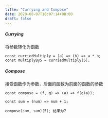 ```yaml
---
title: "Currying and Compose"
date: 2020-08-07T18:07:14+08:00
draft: false
---
```


##### Currying
将参数转化为函数
```
const curriedMultiply = (a) => (b) => a * b;
const multiplyBy5 = curriedMultiply(5);
```

##### Compose
接受函数作为参数，后面的函数为前面的函数的参数

```
const compose = (f, g) => (a) => f(g(a));

const sum = (num) => num + 1;

compose(sum, sum)(5); 结果为7
```
